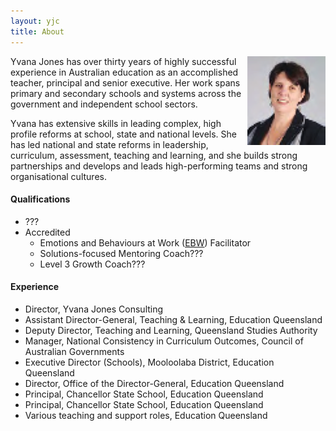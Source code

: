 ```yaml
---
layout: yjc
title: About
---
```

<img src="yvana.png" style="float:right;">

Yvana Jones has over thirty years of highly successful experience in Australian education as an accomplished teacher, principal and senior executive. Her work spans primary and secondary schools and systems across the government and independent school sectors.

Yvana has extensive skills in leading complex, high profile reforms at school, state and national levels. She has led national and state reforms in leadership, curriculum, assessment, teaching and learning, and she builds strong partnerships and develops and leads high-performing teams and strong organisational cultures.

#### Qualifications
*	???
*	Accredited
	*	Emotions and Behaviours at Work ([EBW](http://www.ebwonline.com/)) Facilitator
	*	Solutions-focused Mentoring Coach???
	*	Level 3 Growth Coach???

#### Experience
*	Director, Yvana Jones Consulting
*	Assistant Director-General, Teaching & Learning, Education Queensland
*	Deputy Director, Teaching and Learning, Queensland Studies Authority
*	Manager, National Consistency in Curriculum Outcomes, Council of Australian Governments
*	Executive Director (Schools), Mooloolaba District, Education Queensland
*	Director, Office of the Director-General, Education Queensland
*	Principal, Chancellor State School, Education Queensland
*	Principal, Chancellor State School, Education Queensland
*	Various teaching and support roles, Education Queensland
